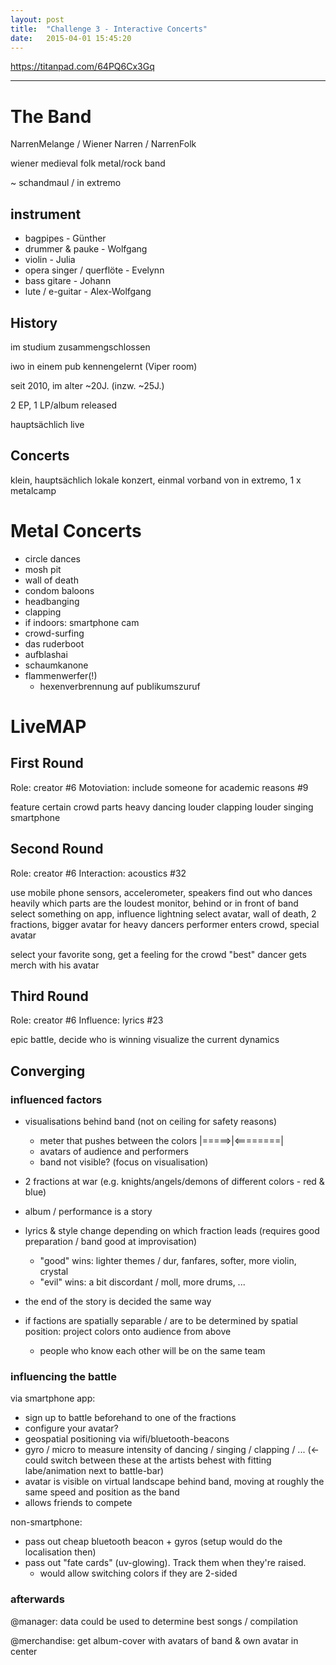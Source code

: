 ```yaml
---
layout: post
title:  "Challenge 3 - Interactive Concerts"
date:   2015-04-01 15:45:20
---
```


<https://titanpad.com/64PQ6Cx3Gq>

----

# The Band

NarrenMelange / Wiener Narren / NarrenFolk

wiener medieval folk metal/rock band

~ schandmaul / in extremo

## instrument

* bagpipes - Günther
* drummer & pauke - Wolfgang
* violin - Julia
* opera singer / querflöte - Evelynn
* bass gitare - Johann
* lute / e-guitar - Alex-Wolfgang

## History

im studium zusammengschlossen

iwo in einem pub kennengelernt (Viper room)

seit 2010, im alter ~20J. (inzw. ~25J.)

2 EP, 1 LP/album released

hauptsächlich live

## Concerts

klein, hauptsächlich lokale konzert, einmal vorband von in extremo, 1 x metalcamp

# Metal Concerts

* circle dances
* mosh pit
* wall of death
* condom baloons
* headbanging
* clapping
* if indoors: smartphone cam
* crowd-surfing
* das ruderboot
* aufblashai
* schaumkanone
* flammenwerfer(!)
    * hexenverbrennung auf publikumszuruf
    
# LiveMAP

## First Round

Role: creator #6
Motoviation: include someone for academic reasons #9

feature certain crowd parts
heavy dancing
louder clapping
louder singing
smartphone



## Second Round

Role: creator #6
Interaction: acoustics #32

use mobile phone sensors, accelerometer, speakers
find out who dances heavily
which parts are the loudest
monitor, behind or in front of band
select something on app, influence lightning
select avatar, wall of death, 2 fractions, bigger avatar for heavy dancers
performer enters crowd, special avatar

select your favorite song, get a feeling for the crowd
"best" dancer gets merch with his avatar

## Third Round

Role: creator #6
Influence: lyrics #23

epic battle, decide who is winning
visualize the current dynamics

## Converging

### influenced factors 

* visualisations behind band (not on ceiling for safety reasons)
    * meter that pushes between the colors |=====>|<========|
    * avatars of audience and performers
    * band not visible? (focus on visualisation)
* 2 fractions at war (e.g. knights/angels/demons of different colors - red & blue)
* album / performance is a story
* lyrics & style change depending on which fraction leads (requires good preparation / band good at improvisation)
    * "good" wins: lighter themes / dur, fanfares, softer, more violin, crystal
    * "evil" wins: a bit discordant / moll, more drums, ...
*  the end of the story is decided the same way

* if factions are spatially separable / are to be determined by spatial position: project colors onto audience from above
    * people who know each other will be on the same team

### influencing the battle

via smartphone app:

* sign up to battle beforehand to one of the fractions
* configure your avatar?
* geospatial positioning via wifi/bluetooth-beacons
* gyro / micro to measure intensity of dancing / singing / clapping / ... (<- could switch between these at the artists behest with fitting labe/animation next to battle-bar)
* avatar is visible on virtual landscape behind band, moving at roughly the same speed and position as the band
* allows friends to compete

non-smartphone:

* pass out cheap bluetooth beacon + gyros (setup would do the localisation then)
* pass out "fate cards" (uv-glowing). Track them when they're raised. 
    * would allow switching colors if they are 2-sided

### afterwards

@manager: data could be used to determine best songs / compilation

@merchandise: get album-cover with avatars of band & own avatar in center

